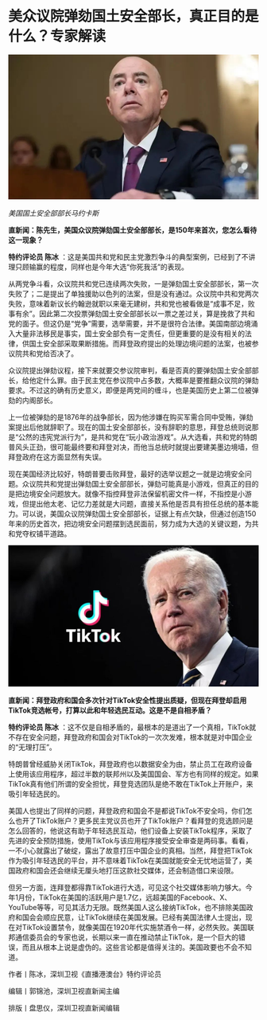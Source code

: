 # 美众议院弹劾国土安全部长，真正目的是什么？专家解读

![75ceda0d111fd4c01096dd9a33fdc50f.jpg](https://raw.githubusercontent.com/qqhsx/qqnews_image/main/2024/02/14/美众议院弹劾国土安全部长，真正目的是什么？专家解读/75ceda0d111fd4c01096dd9a33fdc50f.jpg)

_美国国土安全部部长马约卡斯_

**直新闻：陈先生，美国众议院弹劾国土安全部部长，是150年来首次，您怎么看待这一现象？**

**特约评论员 陈冰** ：这是美国共和党和民主党激烈争斗的典型案例，已经到了不讲理只顾输赢的程度，同样也是今年大选“你死我活”的表现。

从两党争斗看，众议院共和党已连续两次失败，一是弹劾国土安全部部长，第一次失败了；二是提出了单独援助以色列的法案，但是没有通过。众议院中共和党两次失败，意味着新议长约翰逊就职以来毫无建树，共和党也被看做是“成事不足，败事有余”。因此第二次投票弹劾国土安全部部长以一票之差过关，算是挽救了共和党的面子。但这仍是“党争”需要，选举需要，并不是很符合法律。美国南部边境涌入大量非法移民是事实，国土安全部负有一定责任，但更重要的是没有相关的法律，供国土安全部采取果断措施。而拜登政府提出的处理边境问题的法案，也被参议院共和党给否决了。

众议院提出弹劾议程，接下来就要交参议院审判，看是否真的要弹劾国土安全部部长，给他定什么罪。由于民主党在参议院中占多数，大概率是要推翻众议院的弹劾要求。不过这的确有历史意义，即便是两党间的缠斗，也是美国历史上第二位被弹劾的内阁部长。

上一位被弹劾的是1876年的战争部长，因为他涉嫌在购买军需合同中受贿，弹劾案提出后他就辞职了。现在的国土安全部部长，没有辞职的意思，拜登总统则说那是“公然的违宪党派行为”，是共和党在“玩小政治游戏”。从大选看，共和党的特朗普风头正劲，很可能最终要和拜登对决，而他当总统时就提出要建美墨边境墙，但拜登政府在这方面显然有失误。

现在美国经济比较好，特朗普要击败拜登，最好的选举议题之一就是边境安全问题。众议院共和党提出弹劾国土安全部部长，弹劾可能真是小游戏，但真正的目的是把边境安全问题放大。就像不指控拜登非法保留机密文件一样，不指控是小游戏，但提出他太老、记忆力差就是大问题，直接关系他是否具有担任总统的基本能力。可以说，美国众议院弹劾国土安全部部长，证据上有点欠缺，但通过创造150年来的历史首次，把边境安全问题摆到选民面前，努力成为大选的关键议题，为共和党夺权铺平道路。

![022e594832bec4be239b2305f56e75cb.jpg](https://raw.githubusercontent.com/qqhsx/qqnews_image/main/2024/02/14/美众议院弹劾国土安全部长，真正目的是什么？专家解读/022e594832bec4be239b2305f56e75cb.jpg)

**直新闻：拜登政府和国会多次针对TikTok安全性提出质疑，但现在拜登却启用TikTok竞选帐号，打算以此和年轻选民互动。这是不是自相矛盾？**

**特约评论员 陈冰**
：这不仅是自相矛盾的，最根本的是道出了一个真相，TikTok就不存在安全问题，拜登政府和国会对TikTok的一次次发难，根本就是对中国企业的“无理打压”。

特朗普曾经威胁关闭TikTok，拜登政府也以数据安全为由，禁止员工在政府设备上使用该应用程序，超过半数的联邦州以及美国国会、军方也有同样的规定。如果TikTok真有他们所谓的安全担忧，拜登竞选团队是绝不敢在TikTok上开账户，来吸引年轻选民的。

美国人也提出了同样的问题，拜登政府和国会不是都说TikTok不安全吗，你们怎么也开了TikTok账户？更多民主党议员也开了TikTok账户？看拜登的竞选顾问是怎么回答的，他说这有助于年轻选民互动，他们设备上安装TikTok程序，采取了先进的安全预防措施，使用TikTok与该应用程序接受安全审查是两码事。看看，一不小心就露出了破绽，露出了故意打压中国企业的真相。当然，拜登把TikTok作为吸引年轻选民的平台，并不意味着TikTok在美国就能安全无忧地运营了，美国政府和国会还会继续无厘头地打压这款社交媒体，还会制造借口来设限。

但另一方面，连拜登都得靠TikTok进行大选，可见这个社交媒体影响力够大。今年1月份，TikTok在美国的活跃用户是1.7亿，远超美国的Facebook、X、YouTube等等，可见其活力无限。既然美国人这么接纳TikTok，也不排除美国政府和国会会顺应民意，让TikTok继续在美国发展。已经有美国法律人士提出，现在对TikTok设置禁令，就像美国在1920年代实施禁酒令一样，必然失败。美国联邦通信委员会的专家也说，长期以来一直在推动禁止TikTok，是一个巨大的错误，而且从根本上说是虚伪的。这些言论都是值得关注的。美国政要也不会不知道。

作者丨陈冰，深圳卫视《直播港澳台》特约评论员

编辑丨郭锦池，深圳卫视直新闻主编

排版丨盘思仪，深圳卫视直新闻编辑

